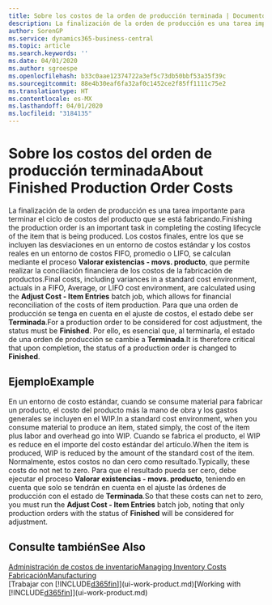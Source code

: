 ```yaml
---
title: Sobre los costos de la orden de producción terminada | Documentos de Microsoft
description: La finalización de la orden de producción es una tarea importante para terminar el ciclo de costos del producto que se está fabricando. Los costos finales, incluidas las variaciones en un entorno de costos estándar, los costos reales en un entorno de costos FIFO, promedio o LIFO, se calculan mediante el trabajo por lotes Valorar existencias - movs. producto.
author: SorenGP
ms.service: dynamics365-business-central
ms.topic: article
ms.search.keywords: ''
ms.date: 04/01/2020
ms.author: sgroespe
ms.openlocfilehash: b33c0aae12374722a3ef5c73db50bbf53a35f39c
ms.sourcegitcommit: 88e4b30eaf6fa32af0c1452ce2f85ff1111c75e2
ms.translationtype: HT
ms.contentlocale: es-MX
ms.lasthandoff: 04/01/2020
ms.locfileid: "3184135"
---
```

# <a name="about-finished-production-order-costs"></a><span data-ttu-id="06d2d-104">Sobre los costos del orden de producción terminada</span><span class="sxs-lookup"><span data-stu-id="06d2d-104">About Finished Production Order Costs</span></span>
<span data-ttu-id="06d2d-105">La finalización de la orden de producción es una tarea importante para terminar el ciclo de costos del producto que se está fabricando.</span><span class="sxs-lookup"><span data-stu-id="06d2d-105">Finishing the production order is an important task in completing the costing lifecycle of the item that is being produced.</span></span> <span data-ttu-id="06d2d-106">Los costos finales, entre los que se incluyen las desviaciones en un entorno de costos estándar y los costos reales en un entorno de costos FIFO, promedio o LIFO, se calculan mediante el proceso **Valorar existencias - movs. producto**, que permite realizar la conciliación financiera de los costos de la fabricación de productos.</span><span class="sxs-lookup"><span data-stu-id="06d2d-106">Final costs, including variances in a standard cost environment, actuals in a FIFO, Average, or LIFO cost environment, are calculated using the **Adjust Cost - Item Entries** batch job, which allows for financial reconciliation of the costs of item production.</span></span> <span data-ttu-id="06d2d-107">Para que una orden de producción se tenga en cuenta en el ajuste de costos, el estado debe ser **Terminada**.</span><span class="sxs-lookup"><span data-stu-id="06d2d-107">For a production order to be considered for cost adjustment, the status must be **Finished**.</span></span> <span data-ttu-id="06d2d-108">Por ello, es esencial que, al terminarla, el estado de una orden de producción se cambie a **Terminada**.</span><span class="sxs-lookup"><span data-stu-id="06d2d-108">It is therefore critical that upon completion, the status of a production order is changed to **Finished**.</span></span>  

## <a name="example"></a><span data-ttu-id="06d2d-109">Ejemplo</span><span class="sxs-lookup"><span data-stu-id="06d2d-109">Example</span></span>  
 <span data-ttu-id="06d2d-110">En un entorno de costo estándar, cuando se consume material para fabricar un producto, el costo del producto más la mano de obra y los gastos generales se incluyen en el WIP.</span><span class="sxs-lookup"><span data-stu-id="06d2d-110">In a standard cost environment, when you consume material to produce an item, stated simply, the cost of the item plus labor and overhead go into WIP.</span></span> <span data-ttu-id="06d2d-111">Cuando se fabrica el producto, el WIP es reduce en el importe del costo estándar del artículo.</span><span class="sxs-lookup"><span data-stu-id="06d2d-111">When the item is produced, WIP is reduced by the amount of the standard cost of the item.</span></span> <span data-ttu-id="06d2d-112">Normalmente, estos costos no dan cero como resultado.</span><span class="sxs-lookup"><span data-stu-id="06d2d-112">Typically, these costs do not net to zero.</span></span> <span data-ttu-id="06d2d-113">Para que el resultado pueda ser cero, debe ejecutar el proceso **Valorar existencias - movs. producto**, teniendo en cuenta que solo se tendrán en cuenta en el ajuste las órdenes de producción con el estado de **Terminada**.</span><span class="sxs-lookup"><span data-stu-id="06d2d-113">So that these costs can net to zero, you must run the **Adjust Cost - Item Entries** batch job, noting that only production orders with the status of **Finished** will be considered for adjustment.</span></span>  

## <a name="see-also"></a><span data-ttu-id="06d2d-114">Consulte también</span><span class="sxs-lookup"><span data-stu-id="06d2d-114">See Also</span></span>  
[<span data-ttu-id="06d2d-115">Administración de costos de inventario</span><span class="sxs-lookup"><span data-stu-id="06d2d-115">Managing Inventory Costs</span></span>](finance-manage-inventory-costs.md)  
[<span data-ttu-id="06d2d-116">Fabricación</span><span class="sxs-lookup"><span data-stu-id="06d2d-116">Manufacturing</span></span>](production-manage-manufacturing.md)  
<span data-ttu-id="06d2d-117">[Trabajar con [!INCLUDE[d365fin](includes/d365fin_md.md)]](ui-work-product.md)</span><span class="sxs-lookup"><span data-stu-id="06d2d-117">[Working with [!INCLUDE[d365fin](includes/d365fin_md.md)]](ui-work-product.md)</span></span>
